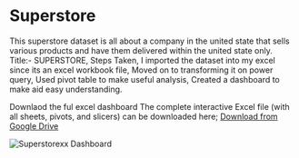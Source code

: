 # Superstore
This superstore dataset is all about a company in the united state that sells various products and have them delivered within the united state only.
Title:- SUPERSTORE,
Steps Taken,
I imported the dataset into my excel since its an excel workbook file, 
Moved on to transforming it on power query,
Used pivot table to make useful analysis,
Created a dashboard to make aid easy understanding.

Downlaod the ful excel dashboard
The complete interactive Excel file (with all sheets, pivots, and slicers) can be downloaded here;
[Download from Google Drive](https://docs.google.com/spreadsheets/d/15cYZfTPAhUzwzBj_AjXBojdDi4XF6IKR/edit?usp=drive_link&ouid=105453260144100514517&rtpof=true&sd=true)

![Superstorexx Dashboard](superstorexx_dashboard.png)
